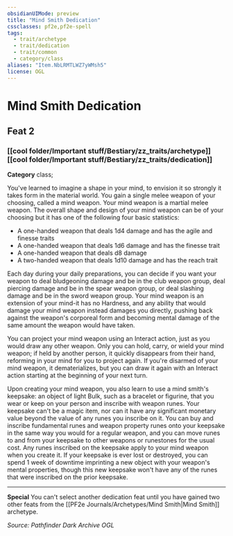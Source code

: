 ```yaml
---
obsidianUIMode: preview
title: "Mind Smith Dedication"
cssclasses: pf2e,pf2e-spell
tags:
  - trait/archetype
  - trait/dedication
  - trait/common
  - category/class
aliases: "Item.NbLRMTLWZ7yWMsh5"
license: OGL
---
```

# Mind Smith Dedication
## Feat 2
### [[cool folder/Important stuff/Bestiary/zz_traits/archetype]][[cool folder/Important stuff/Bestiary/zz_traits/dedication]]

**Category** class; 




You've learned to imagine a shape in your mind, to envision it so strongly it takes form in the material world. You gain a single melee weapon of your choosing, called a mind weapon. Your mind weapon is a martial melee weapon. The overall shape and design of your mind weapon can be of your choosing but it has one of the following four basic statistics:

*   A one-handed weapon that deals 1d4 damage and has the agile and finesse traits
*   A one-handed weapon that deals 1d6 damage and has the finesse trait
*   A one-handed weapon that deals d8 damage
*   A two-handed weapon that deals 1d10 damage and has the reach trait

Each day during your daily preparations, you can decide if you want your weapon to deal bludgeoning damage and be in the club weapon group, deal piercing damage and be in the spear weapon group, or deal slashing damage and be in the sword weapon group. Your mind weapon is an extension of your mind-it has no Hardness, and any ability that would damage your mind weapon instead damages you directly, pushing back against the weapon's corporeal form and becoming mental damage of the same amount the weapon would have taken.

You can project your mind weapon using an Interact action, just as you would draw any other weapon. Only you can hold, carry, or wield your mind weapon; if held by another person, it quickly disappears from their hand, reforming in your mind for you to project again. If you're disarmed of your mind weapon, it dematerializes, but you can draw it again with an Interact action starting at the beginning of your next turn.

Upon creating your mind weapon, you also learn to use a mind smith's keepsake: an object of light Bulk, such as a bracelet or figurine, that you wear or keep on your person and inscribe with weapon runes. Your keepsake can't be a magic item, nor can it have any significant monetary value beyond the value of any runes you inscribe on it. You can buy and inscribe fundamental runes and weapon property runes onto your keepsake in the same way you would for a regular weapon, and you can move runes to and from your keepsake to other weapons or runestones for the usual cost. Any runes inscribed on the keepsake apply to your mind weapon when you create it. If your keepsake is ever lost or destroyed, you can spend 1 week of downtime imprinting a new object with your weapon's mental properties, though this new keepsake won't have any of the runes that were inscribed on the prior keepsake.

* * *

**Special** You can't select another dedication feat until you have gained two other feats from the [[PF2e Journals/Archetypes/Mind Smith|Mind Smith]] archetype.

*Source: Pathfinder Dark Archive*
*OGL*